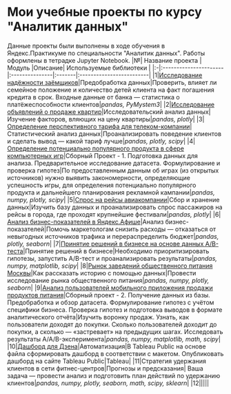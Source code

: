 # Мои учебные проекты по курсу "Аналитик данных"
Данные проекты были выполнены в ходе обучения в Яндекс.Практикуме по специальности "Аналитик данных".
Работы оформлены в тетрадке Jupyter Notebook.
|№| Название проекта       | Модуль           |Описание| Используемые библиотеки  |
|:-|:----------------------|:---------------|:-------|:-------------------------|
|1|[Исследование надёжности заёмщиков](https://github.com/kveremev/Yandex-Practicum/tree/main/Project%201)|Предобработка данных|Проверить, влияет ли семейное положение и количество детей клиента на факт погашения кредита в срок. Входные данные от банка — статистика о платёжеспособности клиентов|*pandas, PyMystem3*|
|2|[Исследование объявлений о продаже квартир](https://github.com/kveremev/Yandex-Practicum/tree/main/Project%202)|Исследовательский анализ данных|Изучение факторов, вляющих на цену квартиры|*pandas, plotly*|
|3|[Определение перспективного тарифа для телеком-компании](https://github.com/kveremev/Yandex-Practicum/tree/main/Project%203)|Статистический анализ данных|Проанализировать поведение клиентов и сделать вывод — какой тариф лучше|*pandas, plotly, scipy*|
|4|[Определение потенциально популярного продукта в сфере компьютерных игр](https://github.com/kveremev/Yandex-Practicum/tree/main/Project%204)|Сборный Проект - 1. Подготовка данных для анализа. Предварительное исследование датасета. Формулирование и проверка гипотез|По предоставленным данным об играх (из открытых источников) нужно выявить закономерности, определяющие успешность игры, для определения потенциально популярного продукта и дальнейшего планирования рекламной кампании|*pandas, numpy, plotly, scipy*|
|5|[Спрос на рейсы авиакомпании](https://github.com/kveremev/Yandex-Practicum/tree/main/Project%205)|Сбор и хранение данных|Изучить базу данных и проанализировать спрос пассажиров на рейсы в города, где проходят крупнейшие фестивали|*pandas, plotly*|
|6|[Анализ бизнес-показателей в Яндекс.Афише](https://github.com/kveremev/Yandex-Practicum/tree/main/Project%206)|Анализ бизнес-показателей|Помочь маркетологам снизить расходы — отказаться от невыгодных источников трафика и перераспределить бюджет|*pandas, plotly, seaborn*|
|7|[Принятие решений в бизнесе на основе данных А/B-теста](https://github.com/kveremev/Yandex-Practicum/tree/main/Project%207)|Принятие решений в бизнесе|Необходимо приоритизировать гипотезы, запустить A/B-тест и проанализировать результаты|*pandas, numpy, matplotlib, scipy*|
|8|[Рынок заведений общественного питания Москвы](https://github.com/kveremev/Yandex-Practicum/tree/main/Project%208)|Как рассказать историю с помощью данных|Провести исследование рынка общественного питания|*pandas, numpy, plotly, seaborn*|
|9|[Анализ пользователей мобильного приложения продажи продуктов питания](https://github.com/kveremev/Yandex-Practicum/tree/main/Project%209)|Сборный проект - 2. Получение данных из базы. Предобработка и обзор датасета. Формулирование гипотез с учётом специфики бизнеса. Проверка гипотез и подготовка выводов в формате аналитического отчёта|Изучить воронку продаж. Узнать, как пользователи доходят до покупки. Сколько пользователей доходит до покупки, а сколько — «застревает» на предыдущих шагах. Исследовать результаты A/A/B-эксперимента|*pandas, numpy, matplotlib, math, scipy*|
|10|[Дашборд для Дзена](https://github.com/kveremev/Yandex-Practicum/tree/main/Project%2010)|Автоматизация|В Tableau Public на основе файла сформировать дашборд в соответствии с макетом. Опубликовать дашборд на сайте Tableau Public|Tableau|
|11|Стратегия удержания клиентов в сети фитнес-центров|Прогнозы и предсказания| Ваша задача — провести анализ и подготовить план действий по удержанию клиентов|*pandas, numpy, plotly, seaborn, math, scipy, sklearn*|
|12|||||
